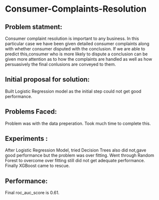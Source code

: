 # Consumer-Complaints-Resolution

Problem statment:
-----------------
Consumer complaint resolution is important to any business. In this particular case we have been given detailed consumer complaints along with whether consumer disputed with the conclusion. If we are able to predict this,consumer who is more likely to dispute a conclusion can be given more attention as to how the complaints are handled as well as how persuasively the final conlusions are conveyed to them.

Initial proposal for solution:
------------------------------
Built Logistic Regression model as the initial step could not get good performance. 

Problems Faced:
---------------
Problem was with the data preperation. Took much time to complete this.

Experiments :
-------------

After Logistic Regression Model, tried Decision Trees also did not,gave good performance but the problem was over fitting. 
Went through Random Forest to overcome over fitting still did not get adequate performance. 
Finally XGBoost came to rescue.


Performance:
------------
Final roc_auc_score is 0.61.
